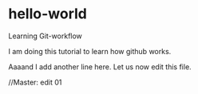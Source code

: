 # hello-world
Learning Git-workflow

I am doing this tutorial to learn how github works.

Aaaand I add another line here.
Let us now edit this file.

//Master: edit 01